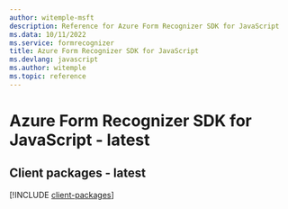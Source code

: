 ```yaml
---
author: witemple-msft
description: Reference for Azure Form Recognizer SDK for JavaScript
ms.data: 10/11/2022
ms.service: formrecognizer
title: Azure Form Recognizer SDK for JavaScript
ms.devlang: javascript
ms.author: witemple
ms.topic: reference
---
```

# Azure Form Recognizer SDK for JavaScript - latest

## Client packages - latest
[!INCLUDE [client-packages](form-recognizer-client-index.md)]